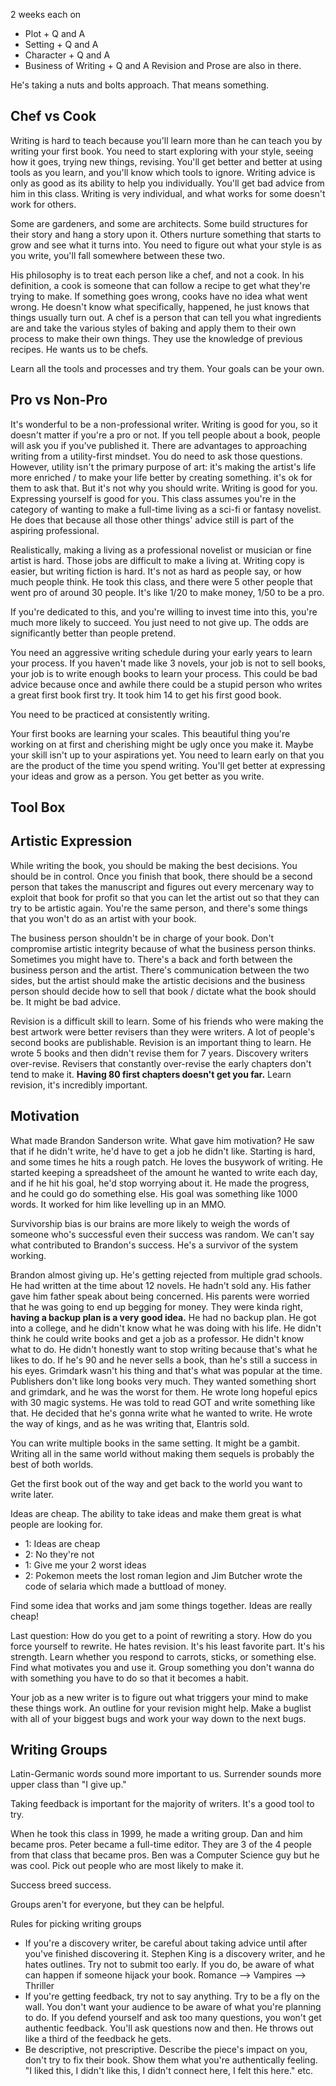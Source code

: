 2 weeks each on 
- Plot + Q and A
- Setting + Q and A
- Character + Q and A
- Business of Writing + Q and A
Revision and Prose are also in there.


He's taking a nuts and bolts approach. That means something.

## Chef vs Cook
Writing is hard to teach because you'll learn more than he can teach you by writing your first book.
You need to start exploring with your style, seeing how it goes, trying new things, revising.
You'll get better and better at using tools as you learn, and you'll know which tools to ignore.
Writing advice is only as good as its ability to help you individually. You'll get bad advice from him in this class.
Writing is very individual, and what works for some doesn't work for others.

Some are gardeners, and some are architects. Some build structures for their story and hang a story upon it. Others nurture something that starts to grow and see what it turns into. You need to figure out what your style is as you write,  you'll fall somewhere between these two.

His philosophy is to treat each person like a chef, and not a cook. In his definition, a cook is someone that can follow a recipe to get what they're trying to make. If something goes wrong, cooks have no idea what went wrong. He doesn't know what specifically, happened, he just knows that things usually turn out. A chef is a person that can tell you what ingredients are and take the various styles of baking and apply them to their own process to make their own things. They use the knowledge of previous recipes. He wants us to be chefs. 

Learn all the tools and processes and try them. Your goals can be your own.

## Pro vs Non-Pro
It's wonderful to be a non-professional writer. Writing is good for you, so it doesn't matter if you're a pro or not. If you tell people about a book, people will ask you if you've published it. There are advantages to approaching writing from a utility-first mindset. You do need to ask those questions. However, utility isn't the primary purpose of art: it's making the artist's life more enriched / to make your life better by creating something. it's ok for them to ask that. But it's not why you should write. Writing is good for you. Expressing yourself is good for you. This class assumes you're in the category of wanting to make a full-time living as a sci-fi or fantasy novelist. He does that because all those other things' advice still is part of the aspiring professional. 

Realistically, making a living as a professional novelist or musician or fine artist is hard. Those jobs are difficult to make a living at. Writing copy is easier, but writing fiction is hard. It's not as hard as people say, or how much people think. He took this class, and there were 5 other people that went pro of around 30 people. It's like 1/20 to make money, 1/50 to be a pro.

If you're dedicated to this, and you're willing to invest time into this, you're much more likely to succeed. You just need to not give up. The odds are significantly better than people pretend. 

You need an aggressive writing schedule during your early years to learn your process. If you haven't made like 3 novels, your job is not to sell books, your job is to write enough books to learn your process. This could be bad advice because once and awhile there could be a stupid person who writes a great first book first try. It took him 14 to get his first good book.

You need to be practiced at consistently writing.

Your first books are learning your scales. This beautiful thing you're working on at first and cherishing might be ugly once you make it. Maybe your skill isn't up to your aspirations yet. You need to learn early on that you are the product of the time you spend writing. You'll get better at expressing your ideas and grow as a person. You get better as you write. 

## Tool Box

## Artistic Expression
While writing the book, you should be making the best decisions. You should be in control. Once you finish that book, there should be a second person that takes the manuscript and figures out every mercenary way to exploit that book for profit so that you can let the artist out so that they can try to be artistic again. You're the same person, and there's some things that you won't do as an artist with your book.

The business person shouldn't be in charge of your book. Don't compromise artistic integrity because of what the business person thinks. Sometimes you might have to. There's a back and forth between the business person and the artist. There's communication between the two sides, but the artist should make the artistic decisions and the business person should decide how to sell that book / dictate what the book should be. It might be bad advice.

Revision is a difficult skill to learn. Some of his friends who were making the best artwork were better revisers than they were writers. A lot of people's second books are publishable. Revision is an important thing to learn. He wrote 5 books and then didn't revise them for 7 years. Discovery writers over-revise. Revisers that constantly over-revise the early chapters don't tend to make it. **Having 80 first chapters doesn't get you far.** Learn revision, it's incredibly important.

## Motivation
What made Brandon Sanderson write. What gave him motivation? He saw that if he didn't write, he'd have to get a job he didn't like. Starting is hard, and some times he hits a rough patch. He loves the busywork of writing. He started keeping a spreadsheet of the amount he wanted to write each day, and if he hit his goal, he'd stop worrying about it. He made the progress, and he could go do something else. His goal was something like 1000 words. It worked for him like levelling up in an MMO.

Survivorship bias is our brains are more likely to weigh the words of someone who's successful even their success was random. We can't say what contributed to Brandon's success. He's a survivor of the system working.

Brandon almost giving up. He's getting rejected from multiple grad schools. He had written at the time about 12 novels. He hadn't sold any. His father gave him father speak about being concerned. His parents were worried that he was going to end up begging for money. They were kinda right, **having a backup plan is a very good idea.** He had no backup plan. He got into a college, and he didn't know what he was doing with his life. He didn't think he could write books and get a job as a professor. He didn't know what to do. He didn't honestly want to stop writing because that's what he likes to do. If he's 90 and he never sells a book, than he's still a success in his eyes. Grimdark wasn't his thing and that's what was popular at the time. Publishers don't like long books very much. They wanted something short and grimdark, and he was the worst for them. He wrote long hopeful epics with 30 magic systems. He was told to read GOT and write something like that. He decided that he's gonna write what he wanted to write. He wrote the way of kings, and as he was writing that, Elantris sold. 

You can write multiple books in the same setting. It might be a gambit. Writing all in the same world without making them sequels is probably the best of both worlds.

Get the first book out of the way and get back to the world you want to write later.

Ideas are cheap. The ability to take ideas and make them great is what people are looking for. 
- 1: Ideas are cheap
- 2: No they're not
- 1: Give me your 2 worst ideas
- 2: Pokemon meets the lost roman legion and Jim Butcher wrote the code of selaria which made a buttload of money.

Find some idea that works and jam some things together. 
Ideas are really cheap!

Last question: How do you get to a point of rewriting a story. How do you force yourself to rewrite.
He hates revision. It's his least favorite part. It's his strength. Learn whether you respond to carrots, sticks, or something else. Find what motivates you and use it. Group something you don't wanna do with something you have to do so that it becomes a habit.

Your job as a new writer is to figure out what triggers your mind to make these things work. An outline for your revision might help. Make a buglist with all of your biggest bugs and work your way down to the next bugs.

## Writing Groups
Latin-Germanic words sound more important to us. Surrender sounds more upper class than "I give up."

Taking feedback is important for the majority of writers. It's a good tool to try.

When he took this class in 1999, he made a writing group. Dan and him became pros. Peter became a full-time editor. They are 3 of the 4 people from that class that became pros. Ben was a Computer Science guy but he was cool. Pick out people who are most likely to make it.

Success breed success. 

Groups aren't for everyone, but they can be helpful.

Rules for picking writing groups
- If you're a discovery writer, be careful about taking advice until after you've finished discovering it. Stephen King is a discovery writer, and he hates outlines. Try not to submit too early. If you do, be aware of what can happen if someone hijack your book. Romance --> Vampires --> Thriller
- If you're getting feedback, try not to say anything. Try to be a fly on the wall. You don't want your audience to be aware of what you're planning to do. If you defend yourself and ask too many questions, you won't get authentic feedback. You'll ask questions now and then. He throws out like a third of the feedback he gets.
- Be descriptive, not prescriptive. Describe the piece's impact on you, don't try to fix their book. Show them what you're authentically feeling. "I liked this, I didn't like this, I didn't connect here, I felt this here." etc.